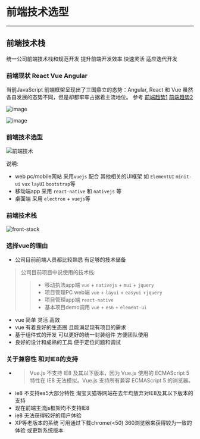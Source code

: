 # 前端技术选型

----------

## 前端技术栈 

  统一公司前端技术栈和规范开发 提升前端开发效率 快速灵活  适应迭代开发 
  
### 前端现状 React  Vue  Angular

 当前JavaScript 前端框架呈现出了三国鼎立的态势：Angular, React 和 Vue 虽然各自发展的态势不同，但是却都牢牢占据着主流地位。
 参考
 [前端趋势1](http://www.javascript.fun/)
 [前端趋势2](https://www.awesomes.cn/rank?sort=trend)
 
 
 ![image](http://note.youdao.com/yws/api/personal/file/51C1C79B2E38469C96A7903492529443?method=download&shareKey=29898ca66b2e97606e2c21aadbe79b5e)
 
 ![image](http://note.youdao.com/yws/api/personal/file/164DF0A820654BEB91F600698B795C82?method=download&shareKey=ca69456dd1c64b01392f7b67020daad3)
 
 ### 前端技术选型
 ![前端技术](http://note.youdao.com/yws/api/personal/file/9BBB58F51DA04BDC99DB4B8942F18457?method=download&shareKey=8b868bfd419ac1950a1e251b5df4554d)

说明:
* web pc/mobile网站 采用`vuejs` 配合 其他相关的UI框架 如 `ElementUI` `minit-ui` `vux` `layUI` `bootstrap`等 
* 移动端app 采用 `react-native` 和 `nativejs` 等
* 桌面端 采用 `electron` + `vuejs`等 
### 前端技术栈
![front-stack](http://note.youdao.com/yws/api/personal/file/516EA83869C14769B45FE2E1A74DDDF3?method=download&shareKey=a6282b5c503ad3573aa27411f56c90a3)


 ### 选择vue的理由
 * 公司目前前端人员都比较熟悉 有足够的技术储备
 > 公司目前项目中说使用的技术栈:
 >>  * 移动执法app端 `vue` + `nativejs` + `mui` + `jquery`  
 >>  * 项目管理PC web端 `vue` + `layui` + `easyui` +`jquery`
 >>  * 项目管理app端  `react-native`
 >>  * 基本项目demo调用 `vue` + `es6` + `element-ui`
 * vue 简单 灵活 高效 
 * vue 有着良好的生态圈 且能满足现有项目的需求
 * 基于组件式的开发 可以更好的统一封装组件 方便团队使用
 * 良好的设计和成熟的工具 便于定位问题和调试

### 关于兼容性 和对IE8的支持
* > Vue.js 不支持 IE8 及其以下版本，因为 Vue.js 使用的 ECMAScript 5 特性在 IE8 无法模拟。Vue.js 支持所有兼容 ECMAScript 5 的浏览器。
* ie8 不支持es5大部分特性 淘宝天猫等网站在去年均放弃对IE8及其以下版本的支持
* 现在前端主流js框架均不支持IE8
* ie8 无法获得较好的用户体验 
* XP等老版本的系统 可用通过下载chrome(<50) 360浏览器来获得较为一致的体验 或更新系统版本 








 
  

  
  



